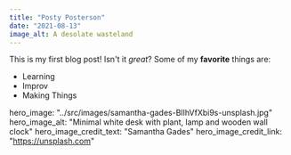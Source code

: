 ```yaml
---
title: "Posty Posterson"
date: "2021-08-13"
image_alt: A desolate wasteland
---
```

This is my first blog post! Isn't it *great*?
Some of my **favorite** things are:
* Learning
* Improv
* Making Things

hero_image: "../src/images/samantha-gades-BlIhVfXbi9s-unsplash.jpg"
hero_image_alt: "Minimal white desk with plant, lamp and wooden wall clock"
hero_image_credit_text: "Samantha Gades"
hero_image_credit_link: "https://unsplash.com"